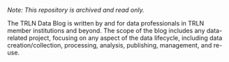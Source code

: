 *Note: This repository is archived and read only.*


The TRLN Data Blog is written by and for data professionals in TRLN member institutions and beyond. The scope of the blog includes any data-related project, focusing on any aspect of the data lifecycle, including data creation/collection, processing, analysis, publishing, management, and re-use.

